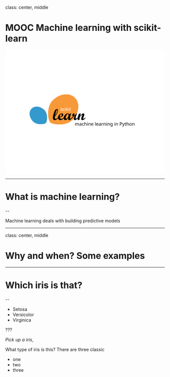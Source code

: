 class: center, middle

# MOOC Machine learning with scikit-learn

<img src="../scikit-learn-logo.svg">

---

# What is machine learning?

--

Machine learning deals with building predictive models


---
class: center, middle

# Why and when? Some examples

---

# Which iris is that?

--

* Setosa
* Versicolor
* Virginica

???

*Pick up a iris*,

What type of iris is this? There are three classic 

* one
* two
* three



